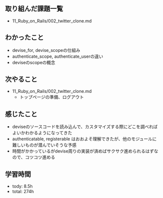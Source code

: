 
## 取り組んだ課題一覧

- 11_Ruby_on_Rails/002_twitter_clone.md

## わかったこと
- devise_for, devise_scopeの仕組み
- authenticate_scope, authenticate_userの違い
- deviseのscopeの概念

## 次やること
- 11_Ruby_on_Rails/002_twitter_clone.md
  - トップページの準備、ログアウト

## 感じたこと
- deviseのソースコードを読み込んで、カスタマイズする際にどこを調べればよいかわかるようになってきた
- authenticatable, registerable はおおよそ理解できたが、他のモジュールに難しいものが潜んでいそうな予感
- 時間がかかっているがdevise周りの実装が済めばサクサク進められるはずなので、コツコツ進める

## 学習時間
- tody: 8.5h
- total: 274h